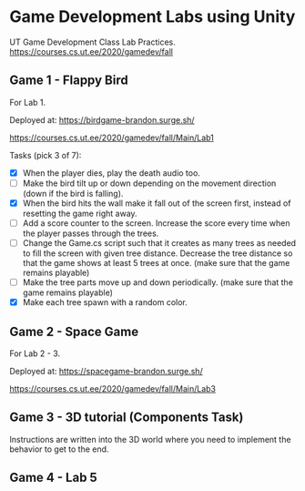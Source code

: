 # Game Development Labs using Unity

UT Game Development Class Lab Practices. https://courses.cs.ut.ee/2020/gamedev/fall

## Game 1 - Flappy Bird

For Lab 1.

Deployed at: https://birdgame-brandon.surge.sh/

https://courses.cs.ut.ee/2020/gamedev/fall/Main/Lab1

Tasks (pick 3 of 7):

- [x] When the player dies, play the death audio too.
- [ ] Make the bird tilt up or down depending on the movement direction (down if the bird is falling).
- [x] When the bird hits the wall make it fall out of the screen first, instead of resetting the game right away.
- [ ] Add a score counter to the screen. Increase the score every time when the player passes through the trees.
- [ ] Change the Game.cs script such that it creates as many trees as needed to fill the screen with given tree distance. Decrease the tree distance so that the game shows at least 5 trees at once. (make sure that the game remains playable)
- [ ] Make the tree parts move up and down periodically. (make sure that the game remains playable)
- [x] Make each tree spawn with a random color.

## Game 2 - Space Game

For Lab 2 - 3.

Deployed at: https://spacegame-brandon.surge.sh/

https://courses.cs.ut.ee/2020/gamedev/fall/Main/Lab3

## Game 3 - 3D tutorial (Components Task)

Instructions are written into the 3D world where you need to implement the behavior to get to the end.

## Game 4 - Lab 5
